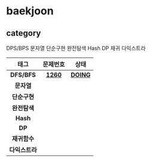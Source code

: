 # baekjoon

## category

DPS/BPS 문자열 단순구현 완전탐색 Hash DP 재귀 다익스트라

|     태그      |                       문제번호                       |                                              상태                                               | 
|:-----------:|:------------------------------------------------:|:---------------------------------------------------------------------------------------------:|
| **DFS/BFS** | [**1260**](https://www.acmicpc.net/problem/1260) | [**DOING**](https://github.com/yhames/coding-test-practice/blob/main/baekjoon/1260/Main.java) |
|   **문자열**   ||
|  **단순구현**   ||
|  **완전탐색**   ||
|  **Hash**   ||
|   **DP**    ||
|  **재귀함수**   ||
|  **다익스트라**  ||